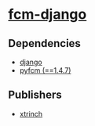 # [fcm-django](https://pypi.org/project/fcm-django)

## Dependencies
- [django](packages/d/django.md)
- [pyfcm (==1.4.7)](packages/p/pyfcm.md)



## Publishers
- [xtrinch](https://pypi.org/user/xtrinch)

